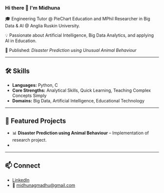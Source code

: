 ### Hi there 👋 I'm Midhuna 

🎓 Engineering Tutor @ PieChart Education  and MPhil Researcher in Big Data & AI @ Anglia Ruskin University.

💡 Passionate about Artificial Intelligence, Big Data Analytics, and applying AI in Education.  

📖 Published: *Disaster Prediction using Unusual Animal Behaviour*  

---

## 🛠️ Skills
- **Languages:** Python, C  
- **Core Strengths:** Analytical Skills, Quick Learning, Teaching Complex Concepts Simply  
- **Domains:** Big Data, Artificial Intelligence, Educational Technology  

---

## 📂 Featured Projects
- 📊 **Disaster Prediction using Animal Behaviour** – Implementation of research project.
- 
---

## 📫 Connect
- [LinkedIn](https://www.linkedin.com/in/midhuna-gisha-madhu-076a41183)  
- 📧 midhunagmadhu@gmail.com


<!--
**MidhunaMadhu18/MidhunaMadhu18** is a ✨ _special_ ✨ repository because its `README.md` (this file) appears on your GitHub profile.

Here are some ideas to get you started:

- 🔭 I’m currently working on ...
- 🌱 I’m currently learning ...
- 👯 I’m looking to collaborate on ...
- 🤔 I’m looking for help with ...
- 💬 Ask me about ...
- 📫 How to reach me: ...
- 😄 Pronouns: ...
- ⚡ Fun fact: ...
-->
